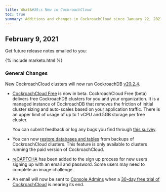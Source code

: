 ```yaml
---
title: What&#39;s New in CockroachCloud
toc: true
summary: Additions and changes in CockroachCloud since January 22, 2021.
---
```


## February 9, 2021

Get future release notes emailed to you:

{% include marketo.html %}

### General Changes

New CockroachCloud clusters will now run CockroachDB [v20.2.4](v20.2.4.html).

- [CockroachCloud Free](../cockroachcloud/free-faqs.html) is now in beta. CockroachCloud Free (beta) delivers free CockroachDB clusters for you and your organization. It is a managed instance of CockroachDB that removes the friction of initial cluster sizing and auto-scales based on your application traffic. There is an upper limit of usage of up to 1 vCPU and 5GB storage per free cluster.

    You can submit feedback or log any bugs you find through [this survey](https://cockroachlabs.typeform.com/to/gvCcF14q).

- You can now [restore databases and tables](../cockroachcloud/backups-page.html) from backups of CockroachCloud clusters. This feature is only available to clusters running the paid version of CockroachCloud.
- [reCAPTCHA](https://www.google.com/recaptcha/about/) has been added to the sign up process for new users signing up with an email and password. Some users may need to complete an image challenge.
- An email will now be sent to [Console Admins](../cockroachcloud/console-access-management.html#console-admin) when a [30-day free trial of CockroachCloud](../cockroachcloud/quickstart-trial-cluster.html) is nearing its end.
